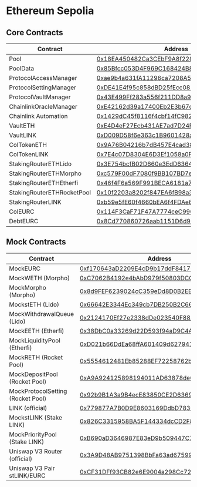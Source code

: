 # Ethereum Sepolia

## Core Contracts

| Contract                   | Address                                                                                                                       |
| -------------------------- | ----------------------------------------------------------------------------------------------------------------------------- |
| Pool                       | [0x18EA450482Ca3CEbF9A8f2282685A907777bBD92](https://sepolia.etherscan.io/address/0x18EA450482Ca3CEbF9A8f2282685A907777bBD92) |
| PoolData                   | [0x85Bfcc053D4F969C168424B8cD16Fb426f565866](https://sepolia.etherscan.io/address/0x85Bfcc053D4F969C168424B8cD16Fb426f565866) |
| ProtocolAccessManager      | [0xae9b4a631fA11296ca7208A55621D7Ef162eC772](https://sepolia.etherscan.io/address/0xae9b4a631fA11296ca7208A55621D7Ef162eC772) |
| ProtocolSettingManager     | [0xDE41E4f95c858dBD25fEcc082BF05d787C1d2c7D](https://sepolia.etherscan.io/address/0xDE41E4f95c858dBD25fEcc082BF05d787C1d2c7D) |
| ProtocolVaultManager       | [0x43E499Ff283a556f211DD8a9e17bA7E63cac7a6B](https://sepolia.etherscan.io/address/0x43E499Ff283a556f211DD8a9e17bA7E63cac7a6B) |
| ChainlinkOracleManager     | [0xE42162d39a17400Eb2E3b67c3a3CD8d9d12a7154](https://sepolia.etherscan.io/address/0xE42162d39a17400Eb2E3b67c3a3CD8d9d12a7154) |
| Chainlink Automation       | [0x1429dC45f8116f4cbf14fC9820fE69Ee60173F93](https://sepolia.etherscan.io/address/0x1429dC45f8116f4cbf14fC9820fE69Ee60173F93) |
| VaultETH                   | [0xE4D4eF27Ecb431AE7ad7D24F6A88CD2DA644BEC7](https://sepolia.etherscan.io/address/0xE4D4eF27Ecb431AE7ad7D24F6A88CD2DA644BEC7) |
| VaultLINK                  | [0xD009D58f6e363c1B9601428a46858D60D82CCB6c](https://sepolia.etherscan.io/address/0xD009D58f6e363c1B9601428a46858D60D82CCB6c) |
| ColTokenETH                | [0x9A76B04216b7dB457E4cad38d3Fe7DB1855db90F](https://sepolia.etherscan.io/address/0x9A76B04216b7dB457E4cad38d3Fe7DB1855db90F) |
| ColTokenLINK               | [0x7E4c07D8304E6D3Ef1058a0F534186C043724e4f](https://sepolia.etherscan.io/address/0x7E4c07D8304E6D3Ef1058a0F534186C043724e4f) |
| StakingRouterETHLido       | [0x3E754bcfB02D660e3EdD6364f7bC66f0865c3651](https://sepolia.etherscan.io/address/0x3E754bcfB02D660e3EdD6364f7bC66f0865c3651) |
| StakingRouterETHMorpho     | [0xc579F00dF7080f9BB107BD7e4a308a2d51394673](https://sepolia.etherscan.io/address/0xc579F00dF7080f9BB107BD7e4a308a2d51394673) |
| StakingRouterETHEtherfi    | [0x46f4F6a569F991BECA6181a7D65d78c84ED13707](https://sepolia.etherscan.io/address/0x46f4F6a569F991BECA6181a7D65d78c84ED13707) |
| StakingRouterETHRocketPool | [0x10f2203a8202f847EA6fB98a39E0A2578B4E6285](https://sepolia.etherscan.io/address/0x10f2203a8202f847EA6fB98a39E0A2578B4E6285) |
| StakingRouterLINK          | [0xb59e5fE60f4660bEA6f4FDAe695167a64C7F8b97](https://sepolia.etherscan.io/address/0xb59e5fE60f4660bEA6f4FDAe695167a64C7F8b97) |
| ColEURC                    | [0x114F3CaF71F47A7774ceC9904e77e0e7ea0cb011](https://sepolia.etherscan.io/address/0x114F3CaF71F47A7774ceC9904e77e0e7ea0cb011) |
| DebtEURC                   | [0x8Cd770860726aab1151D6d9D7F05Fab9D4C68Ef4](https://sepolia.etherscan.io/address/0x8Cd770860726aab1151D6d9D7F05Fab9D4C68Ef4) |

## Mock Contracts

| Contract                          | Address                                                                                                                       |
| --------------------------------- | ----------------------------------------------------------------------------------------------------------------------------- |
| MockEURC                          | [0xf170643aD2209E4cD9b17ddF8417D537E894d3e9](https://sepolia.etherscan.io/address/0xf170643aD2209E4cD9b17ddF8417D537E894d3e9) |
| MockWETH (Morpho)                 | [0xC7062B4192e4bAbD979f50803DCCCF8131153E0C](https://sepolia.etherscan.io/address/0xC7062B4192e4bAbD979f50803DCCCF8131153E0C) |
| MockMorpho (Morpho)               | [0x8d9FEF6239024cC359eDd8D0B2EE9E801AaE6E78](https://sepolia.etherscan.io/address/0x8d9FEF6239024cC359eDd8D0B2EE9E801AaE6E78) |
| MockstETH (Lido)                  | [0x66642E3344Ec349cb7DB250B2C667680a36AB399](https://sepolia.etherscan.io/address/0x66642E3344Ec349cb7DB250B2C667680a36AB399) |
| MockWithdrawalQueue (Lido)        | [0x2124170Ef27e2338dDe023540F88A3eB2745F8da](https://sepolia.etherscan.io/address/0x2124170Ef27e2338dDe023540F88A3eB2745F8da) |
| MockEETH (Etherfi)                | [0x38DbC0a33269d22D593f94aD9C4AC709DC31a119](https://sepolia.etherscan.io/address/0x38DbC0a33269d22D593f94aD9C4AC709DC31a119) |
| MockLiquidityPool (Etherfi)       | [0xD021b66DdEa68ffA601409d6279416e258bfF13f](https://sepolia.etherscan.io/address/0xD021b66DdEa68ffA601409d6279416e258bfF13f) |
| MockRETH (Rocket Pool)            | [0x5554612481Eb85288EF72258762bF84898604696](https://sepolia.etherscan.io/address/0x5554612481Eb85288EF72258762bF84898604696) |
| MockDepositPool (Rocket Pool)     | [0xA9A924125898194011AD63878de080b472fd1C39](https://sepolia.etherscan.io/address/0xA9A924125898194011AD63878de080b472fd1C39) |
| MockProtocolSetting (Rocket Pool) | [0x92b9B1A3a9B4ecE83850CE2D6369ff0240C0fA7c](https://sepolia.etherscan.io/address/0x92b9B1A3a9B4ecE83850CE2D6369ff0240C0fA7c) |
| LINK (official)                   | [0x779877A7B0D9E8603169DdbD7836e478b4624789](https://sepolia.etherscan.io/address/0x779877A7B0D9E8603169DdbD7836e478b4624789) |
| MockstLINK (Stake LINK)           | [0x826C3315958BA5F144334dcCD2F825b895d7A160](https://sepolia.etherscan.io/address/0x826C3315958BA5F144334dcCD2F825b895d7A160) |
| MockPriorityPool (Stake LINK)     | [0xB690aD3646987E83eD9b509447C7F42E34f5d5E2](https://sepolia.etherscan.io/address/0xB690aD3646987E83eD9b509447C7F42E34f5d5E2) |
| Uniswap V3 Router (official)      | [0x3A9D48AB9751398BbFa63ad67599Bb04e4BdF98b](https://sepolia.etherscan.io/address/0x3A9D48AB9751398BbFa63ad67599Bb04e4BdF98b) |
| Uniswap V3 Pair stLINK/EURC       | [0xCF31DFf93CB82e6E9004a298Cc72e19dC60b5945](https://sepolia.etherscan.io/address/0xCF31DFf93CB82e6E9004a298Cc72e19dC60b5945) |
